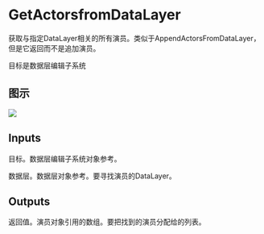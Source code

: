 # GetActorsfromDataLayer

获取与指定DataLayer相关的所有演员。类似于AppendActorsFromDataLayer，但是它返回而不是追加演员。

目标是数据层编辑子系统

## 图示

![]($-20221218-18345211.png)

## Inputs

目标。数据层编辑子系统对象参考。

数据层。数据层对象参考。要寻找演员的DataLayer。 

## Outputs

返回值。演员对象引用的数组。要把找到的演员分配给的列表。
